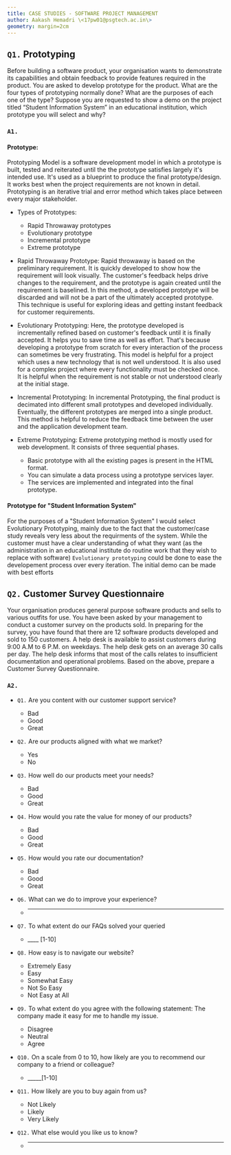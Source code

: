 ```yaml
---
title: CASE STUDIES - SOFTWARE PROJECT MANAGEMENT
author: Aakash Hemadri \<17pw01@psgtech.ac.in\>
geometry: margin=2cm
---
```

## `Q1.` Prototyping

Before building a software product, your organisation wants to demonstrate its
capabilities and obtain feedback to provide features required in the product. You are
asked to develop prototype for the product. What are the four types of prototyping
normally done? What are the purposes of each one of the type? Suppose you are
requested to show a demo on the project titled “Student Information System” in an
educational institution, which prototype you will select and why?

### `A1.`

#### Prototype:

Prototyping Model is a software development model in which a prototype is built, tested and reiterated until the the prototype satisfies largely it's intended use. It's used as a blueprint to produce the final prototype/design. It works best when the project requirements are not known in detail. Prototyping is an iterative trial and error method which takes place between every major stakeholder.

- Types of Prototypes:
    - Rapid Throwaway prototypes
    - Evolutionary prototype
    - Incremental prototype
    - Extreme prototype

- Rapid Throwaway Prototype: Rapid throwaway is based on the preliminary requirement. It is quickly developed to
show how the requirement will look visually. The customer's feedback helps drive changes to
the requirement, and the prototype is again created until the requirement is baselined.
In this method, a developed prototype will be discarded and will not be a part of the
ultimately accepted prototype. This technique is useful for exploring ideas and getting instant
feedback for customer requirements.

- Evolutionary Prototyping: Here, the prototype developed is incrementally refined based on customer's feedback
until it is finally accepted. It helps you to save time as well as effort. That's because developing
a prototype from scratch for every interaction of the process can sometimes be very frustrating.
This model is helpful for a project which uses a new technology that is not well
understood. It is also used for a complex project where every functionality must be checked
once. It is helpful when the requirement is not stable or not understood clearly at the initial
stage.

- Incremental Prototyping: In incremental Prototyping, the final product is decimated into different small prototypes
and developed individually. Eventually, the different prototypes are merged into a single
product. This method is helpful to reduce the feedback time between the user and the
application development team.

- Extreme Prototyping: Extreme prototyping method is mostly used for web development. It consists of three
sequential phases.
    - Basic prototype with all the existing pages is present in the HTML format.
    - You can simulate a data process using a prototype services layer.
    - The services are implemented and integrated into the final prototype.

#### Prototype for "Student Information System"

For the purposes of a "Student Information System" I would select Evolutionary Prototyping, mainly due to the fact that the customer/case study reveals very less about the requirments of the system. While the customer must have a clear understanding of what they want (as the administration in an educational institute do routine work that they wish to replace with software) `Evolutionary prototyping` could be done to ease the developement process over every iteration. The initial demo can be made with best efforts 

## `Q2.` Customer Survey Questionnaire

Your organisation produces general purpose software products and sells to various
outfits for use. You have been asked by your management to conduct a customer survey
on the products sold. In preparing for the survey, you have found that there are 12 software
products developed and sold to 150 customers. A help desk is available to assist customers
during 9:00 A.M to 6 P.M. on weekdays. The help desk gets on an average 30 calls per day.
The help desk informs that most of the calls relates to insufficient documentation and
operational problems. Based on the above, prepare a Customer Survey Questionnaire.

### `A2.`

- `Q1.` Are you content with our customer support service?
    - Bad
    - Good
    - Great

- `Q2.` Are our products aligned with what we market?
    - Yes
    - No

- `Q3.` How well do our products meet your needs?
    - Bad
    - Good
    - Great

- `Q4.` How would you rate the value for money of our products?
    - Bad
    - Good
    - Great

- `Q5.` How would you rate our documentation?
    - Bad
    - Good
    - Great

- `Q6.` What can we do to improve your experience?
    - _________________

- `Q7.` To what extent do our FAQs solved your queried
    - ____ [1-10]

- `Q8.` How easy is to navigate our website?
    - Extremely Easy
    - Easy
    - Somewhat Easy
    - Not So Easy
    - Not Easy at All

- `Q9.` To what extent do you agree with the following statement: The company made it easy for me to handle my issue.
    - Disagree
    - Neutral
    - Agree

- `Q10.` On a scale from 0 to 10, how likely are you to recommend our company to a friend or colleague?
    - _____[1-10]

- `Q11.` How likely are you to buy again from us?
    - Not Likely
    - Likely
    - Very Likely

- `Q12.` What else would you like us to know?
    - ____________